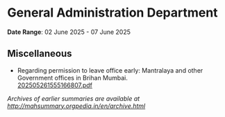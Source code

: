 # General Administration Department

**Date Range**: 02 June 2025 - 07 June 2025


## Miscellaneous
- Regarding permission to leave office early: Mantralaya and other Government offices in Brihan Mumbai.\
  [202505261555166807.pdf](https://gr.maharashtra.gov.in/Site/Upload/Government%20Resolutions/English/202505261555166807.pdf)


*Archives of earlier summaries are available at http://mahsummary.orgpedia.in/en/archive.html*